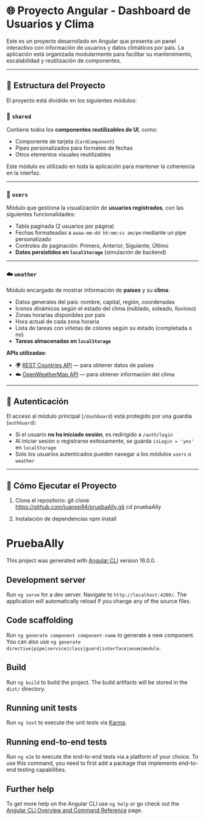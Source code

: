 # 🌐 Proyecto Angular - Dashboard de Usuarios y Clima

Este es un proyecto desarrollado en Angular que presenta un panel interactivo con información de usuarios y datos climáticos por país. La aplicación está organizada modularmente para facilitar su mantenimiento, escalabilidad y reutilización de componentes.

---

## 🧱 Estructura del Proyecto

El proyecto está dividido en los siguientes módulos:

### 🔁 `shared`
Contiene todos los **componentes reutilizables de UI**, como:

- Componente de tarjeta (`CardComponent`)
- Pipes personalizados para formateo de fechas
- Otros elementos visuales reutilizables

Este módulo es utilizado en toda la aplicación para mantener la coherencia en la interfaz.

---

### 👥 `users`
Módulo que gestiona la visualización de **usuarios registrados**, con las siguientes funcionalidades:

- Tabla paginada (2 usuarios por página)
- Fechas formateadas a `aaaa-mm-dd hh:mm:ss am/pm` mediante un pipe personalizado
- Controles de paginación: Primero, Anterior, Siguiente, Último
- **Datos persistidos en `localStorage`** (simulación de backend)

---

### ☁️ `weather`
Módulo encargado de mostrar información de **países** y su **clima**:

- Datos generales del país: nombre, capital, región, coordenadas
- Iconos dinámicos según el estado del clima (nublado, soleado, lluvioso)
- Zonas horarias disponibles por país
- Hora actual de cada zona horaria
- Lista de tareas con viñetas de colores según su estado (completada o no)
- **Tareas almacenadas en `localStorage`**

**APIs utilizadas**:
- 🌍 [REST Countries API](https://restcountries.com/) — para obtener datos de países
- ☁️ [OpenWeatherMap API](https://openweathermap.org/) — para obtener información del clima

---

## 🔐 Autenticación

El acceso al módulo principal (`/dashboard`) está protegido por una guardia (`authGuard`):

- Si el usuario **no ha iniciado sesión**, es redirigido a `/auth/login`
- Al iniciar sesión o registrarse exitosamente, se guarda `isLogin = 'yes'` en `localStorage`
- Solo los usuarios autenticados pueden navegar a los módulos `users` o `weather`

---

## 🚀 Cómo Ejecutar el Proyecto

1. Clona el repositorio:
   git clone https://github.com/juanpp94/pruebaAlly.git
   cd pruebaAlly

2. Instalación de dependencias
  npm install

# PruebaAlly

This project was generated with [Angular CLI](https://github.com/angular/angular-cli) version 16.0.0.

## Development server

Run `ng serve` for a dev server. Navigate to `http://localhost:4200/`. The application will automatically reload if you change any of the source files.

## Code scaffolding

Run `ng generate component component-name` to generate a new component. You can also use `ng generate directive|pipe|service|class|guard|interface|enum|module`.

## Build

Run `ng build` to build the project. The build artifacts will be stored in the `dist/` directory.

## Running unit tests

Run `ng test` to execute the unit tests via [Karma](https://karma-runner.github.io).

## Running end-to-end tests

Run `ng e2e` to execute the end-to-end tests via a platform of your choice. To use this command, you need to first add a package that implements end-to-end testing capabilities.

## Further help

To get more help on the Angular CLI use `ng help` or go check out the [Angular CLI Overview and Command Reference](https://angular.io/cli) page.
